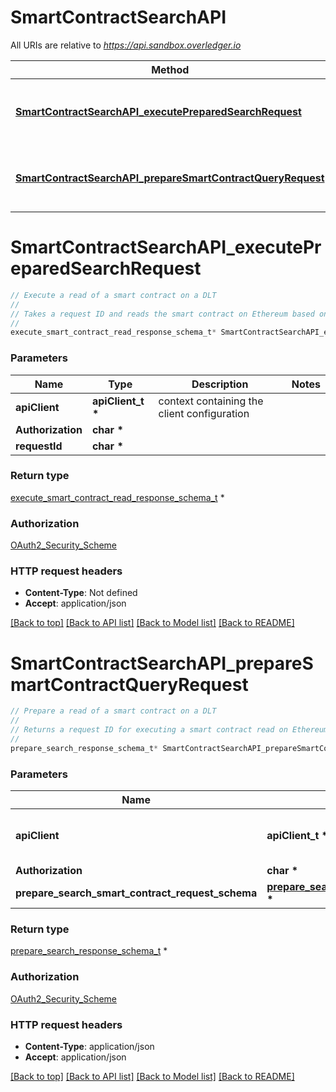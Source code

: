 # SmartContractSearchAPI

All URIs are relative to *https://api.sandbox.overledger.io*

Method | HTTP request | Description
------------- | ------------- | -------------
[**SmartContractSearchAPI_executePreparedSearchRequest**](SmartContractSearchAPI.md#SmartContractSearchAPI_executePreparedSearchRequest) | **POST** /v2/execution/search/smartcontract | Execute a read of a smart contract on a DLT
[**SmartContractSearchAPI_prepareSmartContractQueryRequest**](SmartContractSearchAPI.md#SmartContractSearchAPI_prepareSmartContractQueryRequest) | **POST** /v2/preparation/search/smartcontract | Prepare a read of a smart contract on a DLT


# **SmartContractSearchAPI_executePreparedSearchRequest**
```c
// Execute a read of a smart contract on a DLT
//
// Takes a request ID and reads the smart contract on Ethereum based on the parameters specified in the prepare request.
//
execute_smart_contract_read_response_schema_t* SmartContractSearchAPI_executePreparedSearchRequest(apiClient_t *apiClient, char * Authorization, char * requestId);
```

### Parameters
Name | Type | Description  | Notes
------------- | ------------- | ------------- | -------------
**apiClient** | **apiClient_t \*** | context containing the client configuration |
**Authorization** | **char \*** |  | 
**requestId** | **char \*** |  | 

### Return type

[execute_smart_contract_read_response_schema_t](execute_smart_contract_read_response_schema.md) *


### Authorization

[OAuth2_Security_Scheme](../README.md#OAuth2_Security_Scheme)

### HTTP request headers

 - **Content-Type**: Not defined
 - **Accept**: application/json

[[Back to top]](#) [[Back to API list]](../README.md#documentation-for-api-endpoints) [[Back to Model list]](../README.md#documentation-for-models) [[Back to README]](../README.md)

# **SmartContractSearchAPI_prepareSmartContractQueryRequest**
```c
// Prepare a read of a smart contract on a DLT
//
// Returns a request ID for executing a smart contract read on Ethereum.
//
prepare_search_response_schema_t* SmartContractSearchAPI_prepareSmartContractQueryRequest(apiClient_t *apiClient, char * Authorization, prepare_search_smart_contract_request_schema_t * prepare_search_smart_contract_request_schema);
```

### Parameters
Name | Type | Description  | Notes
------------- | ------------- | ------------- | -------------
**apiClient** | **apiClient_t \*** | context containing the client configuration |
**Authorization** | **char \*** |  | 
**prepare_search_smart_contract_request_schema** | **[prepare_search_smart_contract_request_schema_t](prepare_search_smart_contract_request_schema.md) \*** |  | 

### Return type

[prepare_search_response_schema_t](prepare_search_response_schema.md) *


### Authorization

[OAuth2_Security_Scheme](../README.md#OAuth2_Security_Scheme)

### HTTP request headers

 - **Content-Type**: application/json
 - **Accept**: application/json

[[Back to top]](#) [[Back to API list]](../README.md#documentation-for-api-endpoints) [[Back to Model list]](../README.md#documentation-for-models) [[Back to README]](../README.md)

